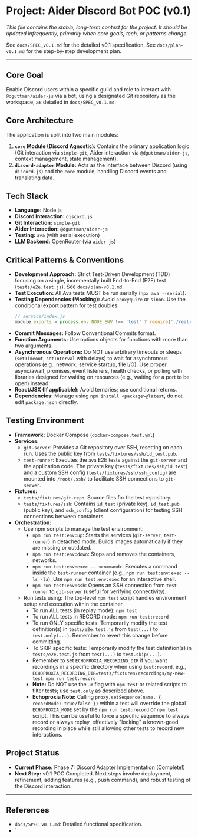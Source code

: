 # Project: Aider Discord Bot POC (v0.1)

*This file contains the stable, long-term context for the project.*
*It should be updated infrequently, primarily when core goals, tech, or patterns change.*

See `docs/SPEC_v0.1.md` for the detailed v0.1 specification.
See `docs/plan-v0.1.md` for the step-by-step development plan.

---

## Core Goal

Enable Discord users within a specific guild and role to interact with `@dguttman/aider-js` via a bot, using a designated Git repository as the workspace, as detailed in `docs/SPEC_v0.1.md`.

## Core Architecture

The application is split into two main modules:

1.  **`core` Module (Discord Agnostic):** Contains the primary application logic (Git interaction via `simple-git`, Aider interaction via `@dguttman/aider-js`, context management, state management).
2.  **`discord-adapter` Module:** Acts as the interface between Discord (using `discord.js`) and the `core` module, handling Discord events and translating data.

## Tech Stack

- **Language:** Node.js
- **Discord Interaction:** `discord.js`
- **Git Interaction:** `simple-git`
- **Aider Interaction:** `@dguttman/aider-js`
- **Testing:** `ava` (with serial execution)
- **LLM Backend:** OpenRouter (via `aider-js`)

## Critical Patterns & Conventions

*   **Development Approach:** Strict Test-Driven Development (TDD) focusing on a single, incrementally built End-to-End (E2E) test (`tests/e2e.test.js`). See `docs/plan-v0.1.md`.
*   **Test Execution:** All Ava tests MUST be run serially (`npx ava --serial`).
*   **Testing Dependencies (Mocking):** Avoid `proxyquire` or `sinon`. Use the conditional export pattern for test doubles:
    ```js
    // service/index.js
    module.exports = process.env.NODE_ENV !== 'test' ? require('./real-service') : require('./fake-service')
    ```
*   **Commit Messages:** Follow Conventional Commits format.
*   **Function Arguments:** Use options objects for functions with more than two arguments.
*   **Asynchronous Operations:** Do NOT use arbitrary timeouts or sleeps (`setTimeout`, `setInterval` with delays) to wait for asynchronous operations (e.g., network, service startup, file I/O). Use proper async/await, promises, event listeners, health checks, or polling with libraries designed for waiting on resources (e.g., waiting for a port to be open) instead.
*   **React/JSX (If applicable):** Avoid ternaries; use conditional returns.
*   **Dependencies:** Manage using `npm install <package>@latest`, do not edit `package.json` directly.

## Testing Environment

- **Framework:** Docker Compose (`docker-compose.test.yml`)
- **Services:**
    - `git-server`: Provides a Git repository over SSH, resetting on each run. Uses the public key from `tests/fixtures/ssh/id_test.pub`.
    - `test-runner`: Executes the `ava` E2E tests against the `git-server` and the application code. The private key (`tests/fixtures/ssh/id_test`) and a custom SSH config (`tests/fixtures/ssh/ssh_config`) are mounted into `/root/.ssh/` to facilitate SSH connections to `git-server`.
- **Fixtures:**
    - `tests/fixtures/git-repo`: Source files for the test repository.
    - `tests/fixtures/ssh`: Contains `id_test` (private key), `id_test.pub` (public key), and `ssh_config` (client configuration) for testing SSH connections between containers.
- **Orchestration:**
    - Use npm scripts to manage the test environment:
        - `npm run test:env:up`: Starts the services (`git-server`, `test-runner`) in detached mode. Builds images automatically if they are missing or outdated.
        - `npm run test:env:down`: Stops and removes the containers, networks.
        - `npm run test:env:exec -- <command>`: Executes a command inside the `test-runner` container (e.g., `npm run test:env:exec -- ls -la`). Use `npm run test:env:exec` for an interactive shell.
        - `npm run test:env:ssh`: Opens an SSH connection from `test-runner` to `git-server` (useful for verifying connectivity).
    - Run tests using: The top-level `npm test` script handles environment setup and execution within the container.
        - To run ALL tests (in replay mode): `npm test`
        - To run ALL tests in RECORD mode: `npm run test:record`
        - To run ONLY specific tests: Temporarily modify the test definition(s) in `tests/e2e.test.js` from `test(...)` to `test.only(...)`. Remember to revert this change before committing.
        - To SKIP specific tests: Temporarily modify the test definition(s) in `tests/e2e.test.js` from `test(...)` to `test.skip(...)`.
        - Remember to set `ECHOPROXIA_RECORDING_DIR` if you want recordings in a specific directory when using `test:record`, e.g., `ECHOPROXIA_RECORDING_DIR=tests/fixtures/recordings/my-new-test npm run test:record`
        - **Note:** Do NOT use the `-m` flag with `npm test` or related scripts to filter tests; use `test.only` as described above.
        - **Echoproxia Note:** Calling `proxy.setSequence(name, { recordMode: true/false })` within a test will override the global `ECHOPROXIA_MODE` set by the `npm run test:record` or `npm test` script. This can be useful to force a specific sequence to always record or always replay, effectively "locking" a known-good recording in place while still allowing other tests to record new interactions.

## Project Status

- **Current Phase:** Phase 7: Discord Adapter Implementation (Complete!)
- **Next Step:** v0.1 POC Completed. Next steps involve deployment, refinement, adding features (e.g., push command), and robust testing of the Discord interaction.

---

## References

- `docs/SPEC_v0.1.md`: Detailed functional specification.
- `